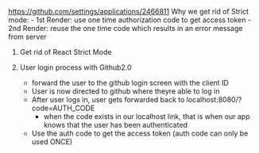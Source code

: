 https://github.com/settings/applications/2466811
Why we get rid of Strict mode:
    - 1st Render: use one time authorization code to get access token
    - 2nd Render: reuse the one time code which results in an error message from server
1. Get rid of React Strict Mode

2. User login process with Github2.0
    - forward the user to the github login screen with the client ID
    - User is now directed to github where theyre able to log in
    - After user logs in, user gets forwarded back to localhost:8080/?code=AUTH_CODE
        - when the code exists in our localhost link, that is when our app knows that the user has been authenticated
    - Use the auth code to get the access token (auth code can only be used ONCE)

